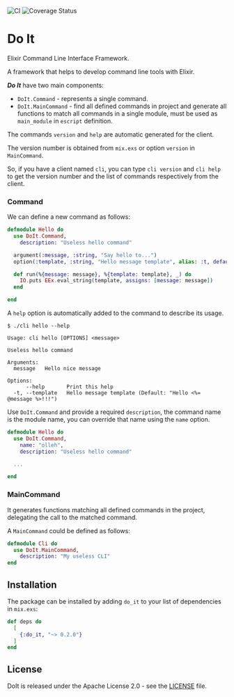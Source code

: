![CI](https://github.com/rzcastilho/do_it/workflows/CI/badge.svg)
![Coverage Status](https://coveralls.io/repos/github/rzcastilho/do_it/badge.svg)

# Do It

Elixir Command Line Interface Framework.

A framework that helps to develop command line tools with Elixir.

**_Do It_** have two main components:

  * `DoIt.Command` - represents a single command.
  * `DoIt.MainCommand` - find all defined commands in project and generate all functions to match all commands in a single module, must be used as `main_module` in `escript` definition.
  
The commands `version` and `help` are automatic generated for the client.

The version number is obtained from `mix.exs` or option `version` in `MainCommand`.

So, if you have a client named `cli`, you can type `cli version` and `cli help` to get the version number and the list of commands respectively from the client.

### Command

We can define a new command as follows:

```elixir
defmodule Hello do
  use DoIt.Command,
    description: "Useless hello command"

  argument(:message, :string, "Say hello to...")
  option(:template, :string, "Hello message template", alias: :t, default: "Hello <%= @message %>!!!")

  def run(%{message: message}, %{template: template}, _) do
    IO.puts EEx.eval_string(template, assigns: [message: message])
  end

end
```

A `help` option is automatically added to the command to describe its usage.

```shell script
$ ./cli hello --help

Usage: cli hello [OPTIONS] <message>

Useless hello command

Arguments:
  message   Hello nice message

Options:
      --help       Print this help
  -t, --template   Hello message template (Default: "Hello <%= @message %>!!!")
```

Use `DoIt.Command` and provide a required `description`, the command name is the module name, you can override that name using the `name` option.

```elixir
defmodule Hello do
  use DoIt.Command,
    name: "olleh",
    description: "Useless hello command"

  ...

end
```

### MainCommand

It generates functions matching all defined commands in the project, delegating the call to the matched command.

A `MainCommand` could be defined as follows:

```elixir
defmodule Cli do
  use DoIt.MainCommand,
    description: "My useless CLI"
end
```

## Installation

The package can be installed by adding `do_it` to your list of dependencies in `mix.exs`:

```elixir
def deps do
  [
    {:do_it, "~> 0.2.0"}
  ]
end
```

## License

DoIt is released under the Apache License 2.0 - see the [LICENSE](LICENSE) file.
